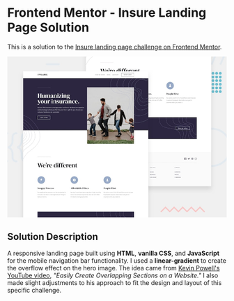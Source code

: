 # Frontend Mentor - Insure Landing Page Solution

This is a solution to the [Insure landing page challenge on Frontend Mentor](https://www.frontendmentor.io/challenges/insure-landing-page-uTU68JV8).

![Design preview for the Insure landing page coding challenge](./design/desktop-preview.jpg)

## Solution Description

A responsive landing page built using **HTML**, **vanilla CSS**, and **JavaScript** for the mobile navigation bar functionality.
I used a **linear-gradient** to create the overflow effect on the hero image.
The idea came from [Kevin Powell's YouTube video](https://www.youtube.com/watch?v=gb9s0iBE3ak), *"Easily Create Overlapping Sections on a Website."*
I also made slight adjustments to his approach to fit the design and layout of this specific challenge.
